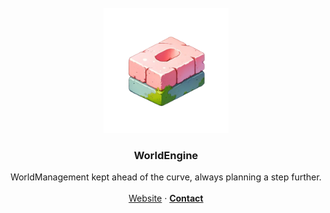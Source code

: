 <br />
<div align="center">
  <a href="https://discord.com/users/216487432667791360">
    <img src="https://github.com/Liams-Boilerplates/.github/blob/228c5a18d4410e1b5367276fd359197dafa8f6aa/profile/LiamsBoilerplatesNoBG.png" alt="Logo" width="200" height="200">
</a>

<h3 align="center">WorldEngine</h3>

  <p align="center">
    WorldManagement kept ahead of the curve, always planning a step further.
    <br />
    <br />
    <a href="https://liamxsage.com">Website</a>
    ·
    <a href="https://discord.com/users/216487432667791360"><strong>Contact</strong></a>
  </p>
</div>
